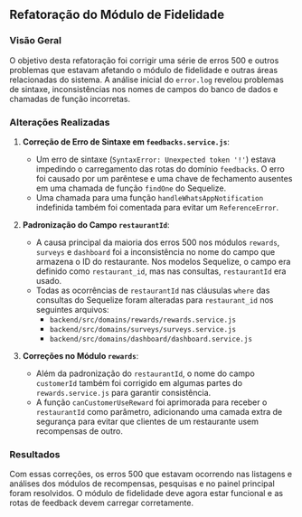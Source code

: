 ## Refatoração do Módulo de Fidelidade

### Visão Geral

O objetivo desta refatoração foi corrigir uma série de erros 500 e outros problemas que estavam afetando o módulo de fidelidade e outras áreas relacionadas do sistema. A análise inicial do `error.log` revelou problemas de sintaxe, inconsistências nos nomes de campos do banco de dados e chamadas de função incorretas.

### Alterações Realizadas

1.  **Correção de Erro de Sintaxe em `feedbacks.service.js`**:
    *   Um erro de sintaxe (`SyntaxError: Unexpected token '!'`) estava impedindo o carregamento das rotas do domínio `feedbacks`. O erro foi causado por um parêntese e uma chave de fechamento ausentes em uma chamada de função `findOne` do Sequelize.
    *   Uma chamada para uma função `handleWhatsAppNotification` indefinida também foi comentada para evitar um `ReferenceError`.

2.  **Padronização do Campo `restaurantId`**:
    *   A causa principal da maioria dos erros 500 nos módulos `rewards`, `surveys` e `dashboard` foi a inconsistência no nome do campo que armazena o ID do restaurante. Nos modelos Sequelize, o campo era definido como `restaurant_id`, mas nas consultas, `restaurantId` era usado.
    *   Todas as ocorrências de `restaurantId` nas cláusulas `where` das consultas do Sequelize foram alteradas para `restaurant_id` nos seguintes arquivos:
        *   `backend/src/domains/rewards/rewards.service.js`
        *   `backend/src/domains/surveys/surveys.service.js`
        *   `backend/src/domains/dashboard/dashboard.service.js`

3.  **Correções no Módulo `rewards`**:
    *   Além da padronização do `restaurantId`, o nome do campo `customerId` também foi corrigido em algumas partes do `rewards.service.js` para garantir consistência.
    *   A função `canCustomerUseReward` foi aprimorada para receber o `restaurantId` como parâmetro, adicionando uma camada extra de segurança para evitar que clientes de um restaurante usem recompensas de outro.

### Resultados

Com essas correções, os erros 500 que estavam ocorrendo nas listagens e análises dos módulos de recompensas, pesquisas e no painel principal foram resolvidos. O módulo de fidelidade deve agora estar funcional e as rotas de feedback devem carregar corretamente.